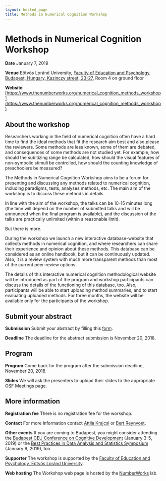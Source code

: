 ```yaml
---
layout: hosted_page
title: Methods in Numerical Cognition Workshop
---
```


# Methods in Numerical Cognition Workshop

__Date__ January 7, 2019

__Venue__ Eötvös Loránd University, [Faculty of Education and Psychology](https://www.ppk.elte.hu/en), [Budapest, Hungary, Kazinczy street, 23-27](https://www.google.hu/maps/place/E%C3%B6tv%C3%B6s+Lor%C3%A1nd+University+Faculty+of+Education+and+Psychology/@47.4974725,19.0570867,15.36z/data=!4m5!3m4!1s0x0:0x1e0c4e20afde6337!8m2!3d47.4982569!4d19.0626694), Room 4 on ground floor

__Website__ [https://www.thenumberworks.org/numerical_cognition_methods_workshop](https://www.thenumberworks.org/numerical_cognition_methods_workshop)

## About the workshop
Researchers working in the field of numerical cognition often have a hard time to find the ideal methods that fit the research aim best and also please the reviewers. Some methods are less known, some of them are debated, and consequences of some methods are not studied yet. For example, how should the subitizing range be calculated, how should the visual features of non-symbolic stimuli be controlled, how should the counting knowledge of preschoolers be measured?

The Methods in Numerical Cognition Workshop aims to be a forum for presenting and discussing any methods related to numerical cognition, including paradigms, tests, analyses methods, etc. The main aim of the workshop is to discuss these methods in details.

In line with the aim of the workshop, the talks can be 10-15 minutes long (the time will depend on the number of submitted talks and will be announced when the final program is available), and the discussion of the talks are practically unlimited (within a reasonable limit).

But there is more.

During the workshop we launch a new interactive database-website that collects methods in numerical cognition, and where researchers can share their experience and opinion about these methods. This database can be considered as an online handbook, but it can be continuously updated. Also, it is a review system with much more transparent methods than most of the current peer-review options.

The details of this interactive numerical cognition methodological website will be introduced as part of the program and workshop participants can discuss the details of the functioning of this database, too. Also, participants will be able to start uploading method summaries, and to start evaluating uploaded methods. For three months, the website will be available only for the participants of the workshop.

## Submit your abstract
__Submission__ Submit your abstract by filling this [form](https://goo.gl/forms/iSsmlsIYAokIVl8o2).

__Deadline__ The deadline for the abstract submission is November 20, 2018.

## Program

__Program__ Come back for the program after the submission deadline, November 20, 2018.

__Slides__ We will ask the presenters to upload their slides to the appropriate OSF Meetings page.

## More information

__Registration fee__ There is no registration fee for the workshop.

__Contact__ For more information contact [Attila Krajcsi](mailto:krajcsi.attila@ppk.elte.hu) or [Bert Reynvoet](mailto:bert.reynvoet@kuleuven.be).

__Other events__ If you are coming to Budapest, you might consider attending the [Budapest CEU Conference on Cognitive Development](http://bcccd.org/) (January 3-5, 2019) or the [Best Practices in Data Analysis and Statistics Symposium](https://www.cogstat.org/best_practices_symposium/) (January 9, 2019), too.

__Supporter__ The workshop is supported by the [Faculty of Education and Psychology, Eötvös Loránd University](https://www.ppk.elte.hu/en).

__Web hosting__ The Workshop web page is hosted by the [NumberWorks](https://www.thenumberworks.org/) lab.

<div class='four spacing'></div>